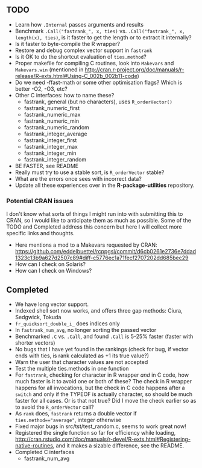 TODO
----

* Learn how `.Internal` passes arguments and results
* Benchmark `.Call("fastrank_", x, ties)` vs. `.Call("fastrank_", x, length(x), ties)`, is it faster to get the length or to extract it internally?
* Is it faster to byte-compile the R wrapper?
* Restore and debug complex vector support in `fastrank`
* Is it OK to do the shortcut evaluation of `ties.method`?
* Proper makefile for compiling C routines, look into `Makevars` and `Makevars.win` (mentioned in <http://cran.r-project.org/doc/manuals/r-release/R-exts.html#Using-C_002b_002b11-code>)
* Do we need -ffast-math or some other optimisation flags?  Which is better -O2, -O3, etc?
* Other C interfaces: how to name these?
  * fastrank, general (but no characters), uses `R_orderVector()`
  * fastrank_numeric_first
  * fastrank_numeric_max
  * fastrank_numeric_min
  * fastrank_numeric_random
  * fastrank_integer_average
  * fastrank_integer_first
  * fastrank_integer_max
  * fastrank_integer_min
  * fastrank_integer_random
* BE FASTER, see README
* Really must try to use a stable sort, is `R_orderVector` stable?
* What are the errors once sees with incorrect data?
* Update all these experiences over in the **R-package-utilities** repository.

### Potential CRAN issues
I don't know what sorts of things I might run into with submitting this to CRAN, so I would like to anticipate them as much as possible.  Some of the TODO and Completed address this concern but here I will collect more specific links and thoughts.

* Here mentions a mod to a Makevars requested by CRAN: https://github.com/eddelbuettel/rcppgsl/commit/d6cb0261e2736e7ddad1323c13b9a627d2507c89#diff-c5776ec1a71fecf2707202dd685bec29
* How can I check on Solaris?
* How can I check on Windows?


Completed
---------

* We have long vector support.
* Indexed shell sort now works, and offers three gap methods: Ciura, Sedgwick, Tokuda
* `fr_quicksort_double_i_` does indices only
* In `fastrank_num_avg`, no longer sorting the passed vector
* Benchmarked `.C` vs. `.Call`, and found `.Call` is 5-25% faster (faster with shorter vectors)
* No bugs that I have yet found in the rankings (check for bug, if vector ends with ties, is rank calculated as +1 its true value?)
* Warn the user that character values are not accepted
* Test the multiple ties.methods in one function
* For `fastrank`, checking for character in R wrapper *and* in C code, how much faster is it to avoid one or both of these?  The check in R wrapper happens for all invocations, but the check in C code happens after a `switch` and only if the TYPEOF is actually character, so should be much faster for all cases.  Or is that not true?  Did I move the check earlier so as to avoid the `R_orderVector` call?
* As `rank` does, `fastrank` returns a double vector if `ties.method=="average"`, integer otherwise
* Fixed major bugs in src/tst/test_random.c, seems to work great now!
* Registered the single function so far for efficiency while loading, http://cran.rstudio.com/doc/manuals/r-devel/R-exts.html#Registering-native-routines, and it makes a sizable difference, see the README.
* Completed C interfaces
  * fastrank_num_avg
